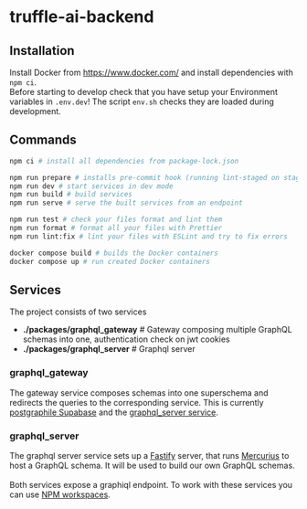 # truffle-ai-backend

## Installation

Install Docker from https://www.docker.com/ and install dependencies with `npm ci`.<br/>
Before starting to develop check that you have setup your Environment variables in `.env.dev`! The script `env.sh` checks they are loaded during development.

## Commands

```zsh
npm ci # install all dependencies from package-lock.json

npm run prepare # installs pre-commit hook (running lint-staged on staged files)
npm run dev # start services in dev mode
npm run build # build services
npm run serve # serve the built services from an endpoint

npm run test # check your files format and lint them
npm run format # format all your files with Prettier
npm run lint:fix # lint your files with ESLint and try to fix errors

docker compose build # builds the Docker containers
docker compose up # run created Docker containers
```

## Services

The project consists of two services

- **./packages/graphql_gateway** # Gateway composing multiple GraphQL schemas into one, authentication check on jwt cookies
- **./packages/graphql_server** # Graphql server

### graphql_gateway

The gateway service composes schemas into one superschema and redirects the queries to the corresponding service. This is currently [postgraphile Supabase](https://supabase.com/blog/graphql-now-available) and the [graphql_server service](./packages/graphql_server).

### graphql_server

The graphql server service sets up a [Fastify](https://www.fastify.io/) server, that runs [Mercurius](https://mercurius.dev/#/) to host a GraphQL schema. It will be used to build our own GraphQL schemas.
<br /><br/>
Both services expose a graphiql endpoint. To work with these services you can use [NPM workspaces](https://docs.npmjs.com/cli/v9/using-npm/workspaces).
